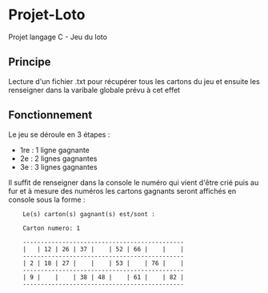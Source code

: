 # Projet-Loto
Projet langage C - Jeu du loto

## Principe
Lecture d'un fichier .txt pour récupérer tous les cartons du jeu et ensuite les renseigner dans la varibale globale prévu à cet effet

## Fonctionnement
Le jeu se déroule en 3 étapes :
- 1re : 1 ligne gagnante
- 2e  : 2 lignes gagnantes
- 3e  : 3 lignes gagnantes

Il suffit de renseigner dans la console le numéro qui vient d'être crié puis au fur et à mesure des numéros les cartons gagnants seront affichés en console sous la forme :

        Le(s) carton(s) gagnant(s) est/sont :

        Carton numero: 1

        ---------------------------------------------
        |   | 12 | 26 | 37 |    | 52 | 66 |    |    |
        ---------------------------------------------
        | 2 | 18 | 27 |    |    | 53 |    | 76 |    |
        ---------------------------------------------
        | 9 |    |    | 38 | 48 |    | 61 |    | 82 |
        ---------------------------------------------
